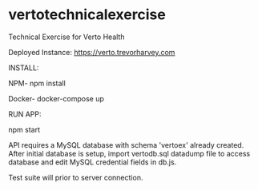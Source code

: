# vertotechnicalexercise
Technical Exercise for Verto Health

Deployed Instance: https://verto.trevorharvey.com

INSTALL:

NPM- npm install

Docker- docker-compose up

RUN APP:

npm start

API requires a MySQL database with schema 'vertoex' already created. After initial database is setup, import vertodb.sql datadump file to access database and edit MySQL credential fields in db.js.

Test suite will prior to server connection.

